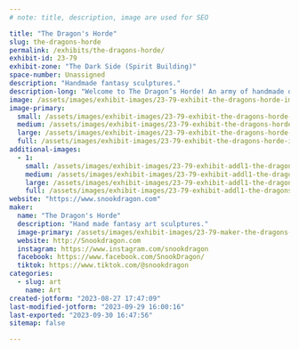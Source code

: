 ```yaml
---
# note: title, description, image are used for SEO

title: "The Dragon's Horde"
slug: the-dragons-horde
permalink: /exhibits/the-dragons-horde/
exhibit-id: 23-79
exhibit-zone: "The Dark Side (Spirit Building)"
space-number: Unassigned
description: "Handmade fantasy sculptures."
description-long: "Welcome to The Dragon’s Horde! An army of handmade dragons, fantasy sculptures and accessories specially crafted by hand. Everything I make is done by hand. I start by designing on paper, then sculpt in clay, mold with silicone, and cast copies in durable resin that then are hand finished by me."
image: /assets/images/exhibit-images/23-79-exhibit-the-dragons-horde-img-20211112-195402509-large.jpg
image-primary: 
  small: /assets/images/exhibit-images/23-79-exhibit-the-dragons-horde-img-20211112-195402509-small.jpg
  medium: /assets/images/exhibit-images/23-79-exhibit-the-dragons-horde-img-20211112-195402509-medium.jpg
  large: /assets/images/exhibit-images/23-79-exhibit-the-dragons-horde-img-20211112-195402509-large.jpg
  full: /assets/images/exhibit-images/23-79-exhibit-the-dragons-horde-img-20211112-195402509-full.jpg
additional-images: 
  - 1:
    small: /assets/images/exhibit-images/23-79-exhibit-addl1-the-dragons-horde-img-20211112-195122672-small.jpg
    medium: /assets/images/exhibit-images/23-79-exhibit-addl1-the-dragons-horde-img-20211112-195122672-medium.jpg
    large: /assets/images/exhibit-images/23-79-exhibit-addl1-the-dragons-horde-img-20211112-195122672-large.jpg
    full: /assets/images/exhibit-images/23-79-exhibit-addl1-the-dragons-horde-img-20211112-195122672-full.jpg
website: "https://www.snookdragon.com"
maker: 
  name: "The Dragon's Horde"
  description: "Hand made fantasy art sculptures."
  image-primary: /assets/images/exhibit-images/23-79-maker-the-dragons-horde-etsylogo-medium.jpg
  website: http://Snookdragon.com
  instagram: https://www.instagram.com/snookdragon
  facebook: https://www.facebook.com/SnookDragon/
  tiktok: https://www.tiktok.com/@snookdragon
categories: 
  - slug: art
    name: Art
created-jotform: "2023-08-27 17:47:09"
last-modified-jotform: "2023-09-29 16:00:16"
last-exported: "2023-09-30 16:47:56"
sitemap: false

---
```

